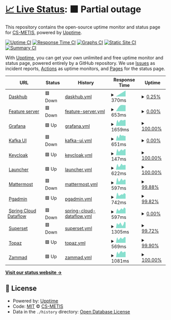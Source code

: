 # [📈 Live Status](https://status.p3.csgroup.space): <!--live status--> **🟧 Partial outage**

This repository contains the open-source uptime monitor and status page for [CS-METIS](https://status.p3.csgroup.space), powered by [Upptime](https://github.com/upptime/upptime).

[![Uptime CI](https://github.com/CS-METIS/metis-dev-status-page/workflows/Uptime%20CI/badge.svg)](https://github.com/CS-METIS/metis-dev-status-page/actions?query=workflow%3A%22Uptime+CI%22)
[![Response Time CI](https://github.com/CS-METIS/metis-dev-status-page/workflows/Response%20Time%20CI/badge.svg)](https://github.com/CS-METIS/metis-dev-status-page/actions?query=workflow%3A%22Response+Time+CI%22)
[![Graphs CI](https://github.com/CS-METIS/metis-dev-status-page/workflows/Graphs%20CI/badge.svg)](https://github.com/CS-METIS/metis-dev-status-page/actions?query=workflow%3A%22Graphs+CI%22)
[![Static Site CI](https://github.com/CS-METIS/metis-dev-status-page/workflows/Static%20Site%20CI/badge.svg)](https://github.com/CS-METIS/metis-dev-status-page/actions?query=workflow%3A%22Static+Site+CI%22)
[![Summary CI](https://github.com/CS-METIS/metis-dev-status-page/workflows/Summary%20CI/badge.svg)](https://github.com/CS-METIS/metis-dev-status-page/actions?query=workflow%3A%22Summary+CI%22)

With [Upptime](https://upptime.js.org), you can get your own unlimited and free uptime monitor and status page, powered entirely by a GitHub repository. We use [Issues](https://github.com/CS-METIS/metis-dev-status-page/issues) as incident reports, [Actions](https://github.com/CS-METIS/metis-dev-status-page/actions) as uptime monitors, and [Pages](https://status.p3.csgroup.space) for the status page.

<!--start: status pages-->
<!-- This summary is generated by Upptime (https://github.com/upptime/upptime) -->
<!-- Do not edit this manually, your changes will be overwritten -->
<!-- prettier-ignore -->
| URL | Status | History | Response Time | Uptime |
| --- | ------ | ------- | ------------- | ------ |
| <img alt="" src="https://icons.duckduckgo.com/ip3/nb.p3.csgroup.space.ico" height="13"> [Daskhub](https://nb.p3.csgroup.space) | 🟥 Down | [daskhub.yml](https://github.com/CS-METIS/metis-dev-status-page/commits/HEAD/history/daskhub.yml) | <details><summary><img alt="Response time graph" src="./graphs/daskhub/response-time-week.png" height="20"> 370ms</summary><br><a href="https://status.p3.csgroup.space/history/daskhub"><img alt="Response time 370" src="https://img.shields.io/endpoint?url=https%3A%2F%2Fraw.githubusercontent.com%2FCS-METIS%2Fmetis-dev-status-page%2FHEAD%2Fapi%2Fdaskhub%2Fresponse-time.json"></a><br><a href="https://status.p3.csgroup.space/history/daskhub"><img alt="24-hour response time 0" src="https://img.shields.io/endpoint?url=https%3A%2F%2Fraw.githubusercontent.com%2FCS-METIS%2Fmetis-dev-status-page%2FHEAD%2Fapi%2Fdaskhub%2Fresponse-time-day.json"></a><br><a href="https://status.p3.csgroup.space/history/daskhub"><img alt="7-day response time 370" src="https://img.shields.io/endpoint?url=https%3A%2F%2Fraw.githubusercontent.com%2FCS-METIS%2Fmetis-dev-status-page%2FHEAD%2Fapi%2Fdaskhub%2Fresponse-time-week.json"></a><br><a href="https://status.p3.csgroup.space/history/daskhub"><img alt="30-day response time 370" src="https://img.shields.io/endpoint?url=https%3A%2F%2Fraw.githubusercontent.com%2FCS-METIS%2Fmetis-dev-status-page%2FHEAD%2Fapi%2Fdaskhub%2Fresponse-time-month.json"></a><br><a href="https://status.p3.csgroup.space/history/daskhub"><img alt="1-year response time 370" src="https://img.shields.io/endpoint?url=https%3A%2F%2Fraw.githubusercontent.com%2FCS-METIS%2Fmetis-dev-status-page%2FHEAD%2Fapi%2Fdaskhub%2Fresponse-time-year.json"></a></details> | <details><summary><a href="https://status.p3.csgroup.space/history/daskhub">0.25%</a></summary><a href="https://status.p3.csgroup.space/history/daskhub"><img alt="All-time uptime 0.03%" src="https://img.shields.io/endpoint?url=https%3A%2F%2Fraw.githubusercontent.com%2FCS-METIS%2Fmetis-dev-status-page%2FHEAD%2Fapi%2Fdaskhub%2Fuptime.json"></a><br><a href="https://status.p3.csgroup.space/history/daskhub"><img alt="24-hour uptime 0.00%" src="https://img.shields.io/endpoint?url=https%3A%2F%2Fraw.githubusercontent.com%2FCS-METIS%2Fmetis-dev-status-page%2FHEAD%2Fapi%2Fdaskhub%2Fuptime-day.json"></a><br><a href="https://status.p3.csgroup.space/history/daskhub"><img alt="7-day uptime 0.25%" src="https://img.shields.io/endpoint?url=https%3A%2F%2Fraw.githubusercontent.com%2FCS-METIS%2Fmetis-dev-status-page%2FHEAD%2Fapi%2Fdaskhub%2Fuptime-week.json"></a><br><a href="https://status.p3.csgroup.space/history/daskhub"><img alt="30-day uptime 0.00%" src="https://img.shields.io/endpoint?url=https%3A%2F%2Fraw.githubusercontent.com%2FCS-METIS%2Fmetis-dev-status-page%2FHEAD%2Fapi%2Fdaskhub%2Fuptime-month.json"></a><br><a href="https://status.p3.csgroup.space/history/daskhub"><img alt="1-year uptime 0.03%" src="https://img.shields.io/endpoint?url=https%3A%2F%2Fraw.githubusercontent.com%2FCS-METIS%2Fmetis-dev-status-page%2FHEAD%2Fapi%2Fdaskhub%2Fuptime-year.json"></a></details>
| <img alt="" src="https://icons.duckduckgo.com/ip3/feature.p3.csgroup.space.ico" height="13"> [Feature server](https://feature.p3.csgroup.space/) | 🟥 Down | [feature-server.yml](https://github.com/CS-METIS/metis-dev-status-page/commits/HEAD/history/feature-server.yml) | <details><summary><img alt="Response time graph" src="./graphs/feature-server/response-time-week.png" height="20"> 653ms</summary><br><a href="https://status.p3.csgroup.space/history/feature-server"><img alt="Response time 551" src="https://img.shields.io/endpoint?url=https%3A%2F%2Fraw.githubusercontent.com%2FCS-METIS%2Fmetis-dev-status-page%2FHEAD%2Fapi%2Ffeature-server%2Fresponse-time.json"></a><br><a href="https://status.p3.csgroup.space/history/feature-server"><img alt="24-hour response time 648" src="https://img.shields.io/endpoint?url=https%3A%2F%2Fraw.githubusercontent.com%2FCS-METIS%2Fmetis-dev-status-page%2FHEAD%2Fapi%2Ffeature-server%2Fresponse-time-day.json"></a><br><a href="https://status.p3.csgroup.space/history/feature-server"><img alt="7-day response time 653" src="https://img.shields.io/endpoint?url=https%3A%2F%2Fraw.githubusercontent.com%2FCS-METIS%2Fmetis-dev-status-page%2FHEAD%2Fapi%2Ffeature-server%2Fresponse-time-week.json"></a><br><a href="https://status.p3.csgroup.space/history/feature-server"><img alt="30-day response time 538" src="https://img.shields.io/endpoint?url=https%3A%2F%2Fraw.githubusercontent.com%2FCS-METIS%2Fmetis-dev-status-page%2FHEAD%2Fapi%2Ffeature-server%2Fresponse-time-month.json"></a><br><a href="https://status.p3.csgroup.space/history/feature-server"><img alt="1-year response time 551" src="https://img.shields.io/endpoint?url=https%3A%2F%2Fraw.githubusercontent.com%2FCS-METIS%2Fmetis-dev-status-page%2FHEAD%2Fapi%2Ffeature-server%2Fresponse-time-year.json"></a></details> | <details><summary><a href="https://status.p3.csgroup.space/history/feature-server">0.00%</a></summary><a href="https://status.p3.csgroup.space/history/feature-server"><img alt="All-time uptime 6.57%" src="https://img.shields.io/endpoint?url=https%3A%2F%2Fraw.githubusercontent.com%2FCS-METIS%2Fmetis-dev-status-page%2FHEAD%2Fapi%2Ffeature-server%2Fuptime.json"></a><br><a href="https://status.p3.csgroup.space/history/feature-server"><img alt="24-hour uptime 0.00%" src="https://img.shields.io/endpoint?url=https%3A%2F%2Fraw.githubusercontent.com%2FCS-METIS%2Fmetis-dev-status-page%2FHEAD%2Fapi%2Ffeature-server%2Fuptime-day.json"></a><br><a href="https://status.p3.csgroup.space/history/feature-server"><img alt="7-day uptime 0.00%" src="https://img.shields.io/endpoint?url=https%3A%2F%2Fraw.githubusercontent.com%2FCS-METIS%2Fmetis-dev-status-page%2FHEAD%2Fapi%2Ffeature-server%2Fuptime-week.json"></a><br><a href="https://status.p3.csgroup.space/history/feature-server"><img alt="30-day uptime 0.00%" src="https://img.shields.io/endpoint?url=https%3A%2F%2Fraw.githubusercontent.com%2FCS-METIS%2Fmetis-dev-status-page%2FHEAD%2Fapi%2Ffeature-server%2Fuptime-month.json"></a><br><a href="https://status.p3.csgroup.space/history/feature-server"><img alt="1-year uptime 6.57%" src="https://img.shields.io/endpoint?url=https%3A%2F%2Fraw.githubusercontent.com%2FCS-METIS%2Fmetis-dev-status-page%2FHEAD%2Fapi%2Ffeature-server%2Fuptime-year.json"></a></details>
| <img alt="" src="https://icons.duckduckgo.com/ip3/grafana.p3.csgroup.space.ico" height="13"> [Grafana](https://grafana.p3.csgroup.space) | 🟩 Up | [grafana.yml](https://github.com/CS-METIS/metis-dev-status-page/commits/HEAD/history/grafana.yml) | <details><summary><img alt="Response time graph" src="./graphs/grafana/response-time-week.png" height="20"> 1659ms</summary><br><a href="https://status.p3.csgroup.space/history/grafana"><img alt="Response time 1429" src="https://img.shields.io/endpoint?url=https%3A%2F%2Fraw.githubusercontent.com%2FCS-METIS%2Fmetis-dev-status-page%2FHEAD%2Fapi%2Fgrafana%2Fresponse-time.json"></a><br><a href="https://status.p3.csgroup.space/history/grafana"><img alt="24-hour response time 1820" src="https://img.shields.io/endpoint?url=https%3A%2F%2Fraw.githubusercontent.com%2FCS-METIS%2Fmetis-dev-status-page%2FHEAD%2Fapi%2Fgrafana%2Fresponse-time-day.json"></a><br><a href="https://status.p3.csgroup.space/history/grafana"><img alt="7-day response time 1659" src="https://img.shields.io/endpoint?url=https%3A%2F%2Fraw.githubusercontent.com%2FCS-METIS%2Fmetis-dev-status-page%2FHEAD%2Fapi%2Fgrafana%2Fresponse-time-week.json"></a><br><a href="https://status.p3.csgroup.space/history/grafana"><img alt="30-day response time 1473" src="https://img.shields.io/endpoint?url=https%3A%2F%2Fraw.githubusercontent.com%2FCS-METIS%2Fmetis-dev-status-page%2FHEAD%2Fapi%2Fgrafana%2Fresponse-time-month.json"></a><br><a href="https://status.p3.csgroup.space/history/grafana"><img alt="1-year response time 1429" src="https://img.shields.io/endpoint?url=https%3A%2F%2Fraw.githubusercontent.com%2FCS-METIS%2Fmetis-dev-status-page%2FHEAD%2Fapi%2Fgrafana%2Fresponse-time-year.json"></a></details> | <details><summary><a href="https://status.p3.csgroup.space/history/grafana">100.00%</a></summary><a href="https://status.p3.csgroup.space/history/grafana"><img alt="All-time uptime 85.81%" src="https://img.shields.io/endpoint?url=https%3A%2F%2Fraw.githubusercontent.com%2FCS-METIS%2Fmetis-dev-status-page%2FHEAD%2Fapi%2Fgrafana%2Fuptime.json"></a><br><a href="https://status.p3.csgroup.space/history/grafana"><img alt="24-hour uptime 100.00%" src="https://img.shields.io/endpoint?url=https%3A%2F%2Fraw.githubusercontent.com%2FCS-METIS%2Fmetis-dev-status-page%2FHEAD%2Fapi%2Fgrafana%2Fuptime-day.json"></a><br><a href="https://status.p3.csgroup.space/history/grafana"><img alt="7-day uptime 100.00%" src="https://img.shields.io/endpoint?url=https%3A%2F%2Fraw.githubusercontent.com%2FCS-METIS%2Fmetis-dev-status-page%2FHEAD%2Fapi%2Fgrafana%2Fuptime-week.json"></a><br><a href="https://status.p3.csgroup.space/history/grafana"><img alt="30-day uptime 77.17%" src="https://img.shields.io/endpoint?url=https%3A%2F%2Fraw.githubusercontent.com%2FCS-METIS%2Fmetis-dev-status-page%2FHEAD%2Fapi%2Fgrafana%2Fuptime-month.json"></a><br><a href="https://status.p3.csgroup.space/history/grafana"><img alt="1-year uptime 85.81%" src="https://img.shields.io/endpoint?url=https%3A%2F%2Fraw.githubusercontent.com%2FCS-METIS%2Fmetis-dev-status-page%2FHEAD%2Fapi%2Fgrafana%2Fuptime-year.json"></a></details>
| <img alt="" src="https://icons.duckduckgo.com/ip3/kafka.p3.csgroup.space.ico" height="13"> [Kafka UI](https://kafka.p3.csgroup.space) | 🟥 Down | [kafka-ui.yml](https://github.com/CS-METIS/metis-dev-status-page/commits/HEAD/history/kafka-ui.yml) | <details><summary><img alt="Response time graph" src="./graphs/kafka-ui/response-time-week.png" height="20"> 651ms</summary><br><a href="https://status.p3.csgroup.space/history/kafka-ui"><img alt="Response time 841" src="https://img.shields.io/endpoint?url=https%3A%2F%2Fraw.githubusercontent.com%2FCS-METIS%2Fmetis-dev-status-page%2FHEAD%2Fapi%2Fkafka-ui%2Fresponse-time.json"></a><br><a href="https://status.p3.csgroup.space/history/kafka-ui"><img alt="24-hour response time 643" src="https://img.shields.io/endpoint?url=https%3A%2F%2Fraw.githubusercontent.com%2FCS-METIS%2Fmetis-dev-status-page%2FHEAD%2Fapi%2Fkafka-ui%2Fresponse-time-day.json"></a><br><a href="https://status.p3.csgroup.space/history/kafka-ui"><img alt="7-day response time 651" src="https://img.shields.io/endpoint?url=https%3A%2F%2Fraw.githubusercontent.com%2FCS-METIS%2Fmetis-dev-status-page%2FHEAD%2Fapi%2Fkafka-ui%2Fresponse-time-week.json"></a><br><a href="https://status.p3.csgroup.space/history/kafka-ui"><img alt="30-day response time 756" src="https://img.shields.io/endpoint?url=https%3A%2F%2Fraw.githubusercontent.com%2FCS-METIS%2Fmetis-dev-status-page%2FHEAD%2Fapi%2Fkafka-ui%2Fresponse-time-month.json"></a><br><a href="https://status.p3.csgroup.space/history/kafka-ui"><img alt="1-year response time 841" src="https://img.shields.io/endpoint?url=https%3A%2F%2Fraw.githubusercontent.com%2FCS-METIS%2Fmetis-dev-status-page%2FHEAD%2Fapi%2Fkafka-ui%2Fresponse-time-year.json"></a></details> | <details><summary><a href="https://status.p3.csgroup.space/history/kafka-ui">0.00%</a></summary><a href="https://status.p3.csgroup.space/history/kafka-ui"><img alt="All-time uptime 9.88%" src="https://img.shields.io/endpoint?url=https%3A%2F%2Fraw.githubusercontent.com%2FCS-METIS%2Fmetis-dev-status-page%2FHEAD%2Fapi%2Fkafka-ui%2Fuptime.json"></a><br><a href="https://status.p3.csgroup.space/history/kafka-ui"><img alt="24-hour uptime 0.00%" src="https://img.shields.io/endpoint?url=https%3A%2F%2Fraw.githubusercontent.com%2FCS-METIS%2Fmetis-dev-status-page%2FHEAD%2Fapi%2Fkafka-ui%2Fuptime-day.json"></a><br><a href="https://status.p3.csgroup.space/history/kafka-ui"><img alt="7-day uptime 0.00%" src="https://img.shields.io/endpoint?url=https%3A%2F%2Fraw.githubusercontent.com%2FCS-METIS%2Fmetis-dev-status-page%2FHEAD%2Fapi%2Fkafka-ui%2Fuptime-week.json"></a><br><a href="https://status.p3.csgroup.space/history/kafka-ui"><img alt="30-day uptime 0.00%" src="https://img.shields.io/endpoint?url=https%3A%2F%2Fraw.githubusercontent.com%2FCS-METIS%2Fmetis-dev-status-page%2FHEAD%2Fapi%2Fkafka-ui%2Fuptime-month.json"></a><br><a href="https://status.p3.csgroup.space/history/kafka-ui"><img alt="1-year uptime 9.88%" src="https://img.shields.io/endpoint?url=https%3A%2F%2Fraw.githubusercontent.com%2FCS-METIS%2Fmetis-dev-status-page%2FHEAD%2Fapi%2Fkafka-ui%2Fuptime-year.json"></a></details>
| <img alt="" src="https://icons.duckduckgo.com/ip3/auth.p3.csgroup.space.ico" height="13"> [Keycloak](https://auth.p3.csgroup.space) | 🟩 Up | [keycloak.yml](https://github.com/CS-METIS/metis-dev-status-page/commits/HEAD/history/keycloak.yml) | <details><summary><img alt="Response time graph" src="./graphs/keycloak/response-time-week.png" height="20"> 147ms</summary><br><a href="https://status.p3.csgroup.space/history/keycloak"><img alt="Response time 123" src="https://img.shields.io/endpoint?url=https%3A%2F%2Fraw.githubusercontent.com%2FCS-METIS%2Fmetis-dev-status-page%2FHEAD%2Fapi%2Fkeycloak%2Fresponse-time.json"></a><br><a href="https://status.p3.csgroup.space/history/keycloak"><img alt="24-hour response time 170" src="https://img.shields.io/endpoint?url=https%3A%2F%2Fraw.githubusercontent.com%2FCS-METIS%2Fmetis-dev-status-page%2FHEAD%2Fapi%2Fkeycloak%2Fresponse-time-day.json"></a><br><a href="https://status.p3.csgroup.space/history/keycloak"><img alt="7-day response time 147" src="https://img.shields.io/endpoint?url=https%3A%2F%2Fraw.githubusercontent.com%2FCS-METIS%2Fmetis-dev-status-page%2FHEAD%2Fapi%2Fkeycloak%2Fresponse-time-week.json"></a><br><a href="https://status.p3.csgroup.space/history/keycloak"><img alt="30-day response time 128" src="https://img.shields.io/endpoint?url=https%3A%2F%2Fraw.githubusercontent.com%2FCS-METIS%2Fmetis-dev-status-page%2FHEAD%2Fapi%2Fkeycloak%2Fresponse-time-month.json"></a><br><a href="https://status.p3.csgroup.space/history/keycloak"><img alt="1-year response time 123" src="https://img.shields.io/endpoint?url=https%3A%2F%2Fraw.githubusercontent.com%2FCS-METIS%2Fmetis-dev-status-page%2FHEAD%2Fapi%2Fkeycloak%2Fresponse-time-year.json"></a></details> | <details><summary><a href="https://status.p3.csgroup.space/history/keycloak">100.00%</a></summary><a href="https://status.p3.csgroup.space/history/keycloak"><img alt="All-time uptime 85.82%" src="https://img.shields.io/endpoint?url=https%3A%2F%2Fraw.githubusercontent.com%2FCS-METIS%2Fmetis-dev-status-page%2FHEAD%2Fapi%2Fkeycloak%2Fuptime.json"></a><br><a href="https://status.p3.csgroup.space/history/keycloak"><img alt="24-hour uptime 100.00%" src="https://img.shields.io/endpoint?url=https%3A%2F%2Fraw.githubusercontent.com%2FCS-METIS%2Fmetis-dev-status-page%2FHEAD%2Fapi%2Fkeycloak%2Fuptime-day.json"></a><br><a href="https://status.p3.csgroup.space/history/keycloak"><img alt="7-day uptime 100.00%" src="https://img.shields.io/endpoint?url=https%3A%2F%2Fraw.githubusercontent.com%2FCS-METIS%2Fmetis-dev-status-page%2FHEAD%2Fapi%2Fkeycloak%2Fuptime-week.json"></a><br><a href="https://status.p3.csgroup.space/history/keycloak"><img alt="30-day uptime 77.17%" src="https://img.shields.io/endpoint?url=https%3A%2F%2Fraw.githubusercontent.com%2FCS-METIS%2Fmetis-dev-status-page%2FHEAD%2Fapi%2Fkeycloak%2Fuptime-month.json"></a><br><a href="https://status.p3.csgroup.space/history/keycloak"><img alt="1-year uptime 85.82%" src="https://img.shields.io/endpoint?url=https%3A%2F%2Fraw.githubusercontent.com%2FCS-METIS%2Fmetis-dev-status-page%2FHEAD%2Fapi%2Fkeycloak%2Fuptime-year.json"></a></details>
| <img alt="" src="https://icons.duckduckgo.com/ip3/p3.csgroup.space.ico" height="13"> [Launcher](https://p3.csgroup.space) | 🟩 Up | [launcher.yml](https://github.com/CS-METIS/metis-dev-status-page/commits/HEAD/history/launcher.yml) | <details><summary><img alt="Response time graph" src="./graphs/launcher/response-time-week.png" height="20"> 622ms</summary><br><a href="https://status.p3.csgroup.space/history/launcher"><img alt="Response time 642" src="https://img.shields.io/endpoint?url=https%3A%2F%2Fraw.githubusercontent.com%2FCS-METIS%2Fmetis-dev-status-page%2FHEAD%2Fapi%2Flauncher%2Fresponse-time.json"></a><br><a href="https://status.p3.csgroup.space/history/launcher"><img alt="24-hour response time 643" src="https://img.shields.io/endpoint?url=https%3A%2F%2Fraw.githubusercontent.com%2FCS-METIS%2Fmetis-dev-status-page%2FHEAD%2Fapi%2Flauncher%2Fresponse-time-day.json"></a><br><a href="https://status.p3.csgroup.space/history/launcher"><img alt="7-day response time 622" src="https://img.shields.io/endpoint?url=https%3A%2F%2Fraw.githubusercontent.com%2FCS-METIS%2Fmetis-dev-status-page%2FHEAD%2Fapi%2Flauncher%2Fresponse-time-week.json"></a><br><a href="https://status.p3.csgroup.space/history/launcher"><img alt="30-day response time 566" src="https://img.shields.io/endpoint?url=https%3A%2F%2Fraw.githubusercontent.com%2FCS-METIS%2Fmetis-dev-status-page%2FHEAD%2Fapi%2Flauncher%2Fresponse-time-month.json"></a><br><a href="https://status.p3.csgroup.space/history/launcher"><img alt="1-year response time 642" src="https://img.shields.io/endpoint?url=https%3A%2F%2Fraw.githubusercontent.com%2FCS-METIS%2Fmetis-dev-status-page%2FHEAD%2Fapi%2Flauncher%2Fresponse-time-year.json"></a></details> | <details><summary><a href="https://status.p3.csgroup.space/history/launcher">100.00%</a></summary><a href="https://status.p3.csgroup.space/history/launcher"><img alt="All-time uptime 85.84%" src="https://img.shields.io/endpoint?url=https%3A%2F%2Fraw.githubusercontent.com%2FCS-METIS%2Fmetis-dev-status-page%2FHEAD%2Fapi%2Flauncher%2Fuptime.json"></a><br><a href="https://status.p3.csgroup.space/history/launcher"><img alt="24-hour uptime 100.00%" src="https://img.shields.io/endpoint?url=https%3A%2F%2Fraw.githubusercontent.com%2FCS-METIS%2Fmetis-dev-status-page%2FHEAD%2Fapi%2Flauncher%2Fuptime-day.json"></a><br><a href="https://status.p3.csgroup.space/history/launcher"><img alt="7-day uptime 100.00%" src="https://img.shields.io/endpoint?url=https%3A%2F%2Fraw.githubusercontent.com%2FCS-METIS%2Fmetis-dev-status-page%2FHEAD%2Fapi%2Flauncher%2Fuptime-week.json"></a><br><a href="https://status.p3.csgroup.space/history/launcher"><img alt="30-day uptime 77.17%" src="https://img.shields.io/endpoint?url=https%3A%2F%2Fraw.githubusercontent.com%2FCS-METIS%2Fmetis-dev-status-page%2FHEAD%2Fapi%2Flauncher%2Fuptime-month.json"></a><br><a href="https://status.p3.csgroup.space/history/launcher"><img alt="1-year uptime 85.84%" src="https://img.shields.io/endpoint?url=https%3A%2F%2Fraw.githubusercontent.com%2FCS-METIS%2Fmetis-dev-status-page%2FHEAD%2Fapi%2Flauncher%2Fuptime-year.json"></a></details>
| <img alt="" src="https://icons.duckduckgo.com/ip3/chat.p3.csgroup.space.ico" height="13"> [Mattermost](https://chat.p3.csgroup.space) | 🟥 Down | [mattermost.yml](https://github.com/CS-METIS/metis-dev-status-page/commits/HEAD/history/mattermost.yml) | <details><summary><img alt="Response time graph" src="./graphs/mattermost/response-time-week.png" height="20"> 597ms</summary><br><a href="https://status.p3.csgroup.space/history/mattermost"><img alt="Response time 530" src="https://img.shields.io/endpoint?url=https%3A%2F%2Fraw.githubusercontent.com%2FCS-METIS%2Fmetis-dev-status-page%2FHEAD%2Fapi%2Fmattermost%2Fresponse-time.json"></a><br><a href="https://status.p3.csgroup.space/history/mattermost"><img alt="24-hour response time 560" src="https://img.shields.io/endpoint?url=https%3A%2F%2Fraw.githubusercontent.com%2FCS-METIS%2Fmetis-dev-status-page%2FHEAD%2Fapi%2Fmattermost%2Fresponse-time-day.json"></a><br><a href="https://status.p3.csgroup.space/history/mattermost"><img alt="7-day response time 597" src="https://img.shields.io/endpoint?url=https%3A%2F%2Fraw.githubusercontent.com%2FCS-METIS%2Fmetis-dev-status-page%2FHEAD%2Fapi%2Fmattermost%2Fresponse-time-week.json"></a><br><a href="https://status.p3.csgroup.space/history/mattermost"><img alt="30-day response time 529" src="https://img.shields.io/endpoint?url=https%3A%2F%2Fraw.githubusercontent.com%2FCS-METIS%2Fmetis-dev-status-page%2FHEAD%2Fapi%2Fmattermost%2Fresponse-time-month.json"></a><br><a href="https://status.p3.csgroup.space/history/mattermost"><img alt="1-year response time 530" src="https://img.shields.io/endpoint?url=https%3A%2F%2Fraw.githubusercontent.com%2FCS-METIS%2Fmetis-dev-status-page%2FHEAD%2Fapi%2Fmattermost%2Fresponse-time-year.json"></a></details> | <details><summary><a href="https://status.p3.csgroup.space/history/mattermost">99.88%</a></summary><a href="https://status.p3.csgroup.space/history/mattermost"><img alt="All-time uptime 85.84%" src="https://img.shields.io/endpoint?url=https%3A%2F%2Fraw.githubusercontent.com%2FCS-METIS%2Fmetis-dev-status-page%2FHEAD%2Fapi%2Fmattermost%2Fuptime.json"></a><br><a href="https://status.p3.csgroup.space/history/mattermost"><img alt="24-hour uptime 99.16%" src="https://img.shields.io/endpoint?url=https%3A%2F%2Fraw.githubusercontent.com%2FCS-METIS%2Fmetis-dev-status-page%2FHEAD%2Fapi%2Fmattermost%2Fuptime-day.json"></a><br><a href="https://status.p3.csgroup.space/history/mattermost"><img alt="7-day uptime 99.88%" src="https://img.shields.io/endpoint?url=https%3A%2F%2Fraw.githubusercontent.com%2FCS-METIS%2Fmetis-dev-status-page%2FHEAD%2Fapi%2Fmattermost%2Fuptime-week.json"></a><br><a href="https://status.p3.csgroup.space/history/mattermost"><img alt="30-day uptime 77.15%" src="https://img.shields.io/endpoint?url=https%3A%2F%2Fraw.githubusercontent.com%2FCS-METIS%2Fmetis-dev-status-page%2FHEAD%2Fapi%2Fmattermost%2Fuptime-month.json"></a><br><a href="https://status.p3.csgroup.space/history/mattermost"><img alt="1-year uptime 85.84%" src="https://img.shields.io/endpoint?url=https%3A%2F%2Fraw.githubusercontent.com%2FCS-METIS%2Fmetis-dev-status-page%2FHEAD%2Fapi%2Fmattermost%2Fuptime-year.json"></a></details>
| <img alt="" src="https://icons.duckduckgo.com/ip3/pgadmin.p3.csgroup.space.ico" height="13"> [Pgadmin](https://pgadmin.p3.csgroup.space) | 🟩 Up | [pgadmin.yml](https://github.com/CS-METIS/metis-dev-status-page/commits/HEAD/history/pgadmin.yml) | <details><summary><img alt="Response time graph" src="./graphs/pgadmin/response-time-week.png" height="20"> 742ms</summary><br><a href="https://status.p3.csgroup.space/history/pgadmin"><img alt="Response time 654" src="https://img.shields.io/endpoint?url=https%3A%2F%2Fraw.githubusercontent.com%2FCS-METIS%2Fmetis-dev-status-page%2FHEAD%2Fapi%2Fpgadmin%2Fresponse-time.json"></a><br><a href="https://status.p3.csgroup.space/history/pgadmin"><img alt="24-hour response time 605" src="https://img.shields.io/endpoint?url=https%3A%2F%2Fraw.githubusercontent.com%2FCS-METIS%2Fmetis-dev-status-page%2FHEAD%2Fapi%2Fpgadmin%2Fresponse-time-day.json"></a><br><a href="https://status.p3.csgroup.space/history/pgadmin"><img alt="7-day response time 742" src="https://img.shields.io/endpoint?url=https%3A%2F%2Fraw.githubusercontent.com%2FCS-METIS%2Fmetis-dev-status-page%2FHEAD%2Fapi%2Fpgadmin%2Fresponse-time-week.json"></a><br><a href="https://status.p3.csgroup.space/history/pgadmin"><img alt="30-day response time 694" src="https://img.shields.io/endpoint?url=https%3A%2F%2Fraw.githubusercontent.com%2FCS-METIS%2Fmetis-dev-status-page%2FHEAD%2Fapi%2Fpgadmin%2Fresponse-time-month.json"></a><br><a href="https://status.p3.csgroup.space/history/pgadmin"><img alt="1-year response time 654" src="https://img.shields.io/endpoint?url=https%3A%2F%2Fraw.githubusercontent.com%2FCS-METIS%2Fmetis-dev-status-page%2FHEAD%2Fapi%2Fpgadmin%2Fresponse-time-year.json"></a></details> | <details><summary><a href="https://status.p3.csgroup.space/history/pgadmin">99.82%</a></summary><a href="https://status.p3.csgroup.space/history/pgadmin"><img alt="All-time uptime 85.82%" src="https://img.shields.io/endpoint?url=https%3A%2F%2Fraw.githubusercontent.com%2FCS-METIS%2Fmetis-dev-status-page%2FHEAD%2Fapi%2Fpgadmin%2Fuptime.json"></a><br><a href="https://status.p3.csgroup.space/history/pgadmin"><img alt="24-hour uptime 98.77%" src="https://img.shields.io/endpoint?url=https%3A%2F%2Fraw.githubusercontent.com%2FCS-METIS%2Fmetis-dev-status-page%2FHEAD%2Fapi%2Fpgadmin%2Fuptime-day.json"></a><br><a href="https://status.p3.csgroup.space/history/pgadmin"><img alt="7-day uptime 99.82%" src="https://img.shields.io/endpoint?url=https%3A%2F%2Fraw.githubusercontent.com%2FCS-METIS%2Fmetis-dev-status-page%2FHEAD%2Fapi%2Fpgadmin%2Fuptime-week.json"></a><br><a href="https://status.p3.csgroup.space/history/pgadmin"><img alt="30-day uptime 77.13%" src="https://img.shields.io/endpoint?url=https%3A%2F%2Fraw.githubusercontent.com%2FCS-METIS%2Fmetis-dev-status-page%2FHEAD%2Fapi%2Fpgadmin%2Fuptime-month.json"></a><br><a href="https://status.p3.csgroup.space/history/pgadmin"><img alt="1-year uptime 85.82%" src="https://img.shields.io/endpoint?url=https%3A%2F%2Fraw.githubusercontent.com%2FCS-METIS%2Fmetis-dev-status-page%2FHEAD%2Fapi%2Fpgadmin%2Fuptime-year.json"></a></details>
| <img alt="" src="https://icons.duckduckgo.com/ip3/processing.p3.csgroup.space.ico" height="13"> [Spring Cloud Dataflow](https://processing.p3.csgroup.space) | 🟥 Down | [spring-cloud-dataflow.yml](https://github.com/CS-METIS/metis-dev-status-page/commits/HEAD/history/spring-cloud-dataflow.yml) | <details><summary><img alt="Response time graph" src="./graphs/spring-cloud-dataflow/response-time-week.png" height="20"> 597ms</summary><br><a href="https://status.p3.csgroup.space/history/spring-cloud-dataflow"><img alt="Response time 492" src="https://img.shields.io/endpoint?url=https%3A%2F%2Fraw.githubusercontent.com%2FCS-METIS%2Fmetis-dev-status-page%2FHEAD%2Fapi%2Fspring-cloud-dataflow%2Fresponse-time.json"></a><br><a href="https://status.p3.csgroup.space/history/spring-cloud-dataflow"><img alt="24-hour response time 655" src="https://img.shields.io/endpoint?url=https%3A%2F%2Fraw.githubusercontent.com%2FCS-METIS%2Fmetis-dev-status-page%2FHEAD%2Fapi%2Fspring-cloud-dataflow%2Fresponse-time-day.json"></a><br><a href="https://status.p3.csgroup.space/history/spring-cloud-dataflow"><img alt="7-day response time 597" src="https://img.shields.io/endpoint?url=https%3A%2F%2Fraw.githubusercontent.com%2FCS-METIS%2Fmetis-dev-status-page%2FHEAD%2Fapi%2Fspring-cloud-dataflow%2Fresponse-time-week.json"></a><br><a href="https://status.p3.csgroup.space/history/spring-cloud-dataflow"><img alt="30-day response time 507" src="https://img.shields.io/endpoint?url=https%3A%2F%2Fraw.githubusercontent.com%2FCS-METIS%2Fmetis-dev-status-page%2FHEAD%2Fapi%2Fspring-cloud-dataflow%2Fresponse-time-month.json"></a><br><a href="https://status.p3.csgroup.space/history/spring-cloud-dataflow"><img alt="1-year response time 492" src="https://img.shields.io/endpoint?url=https%3A%2F%2Fraw.githubusercontent.com%2FCS-METIS%2Fmetis-dev-status-page%2FHEAD%2Fapi%2Fspring-cloud-dataflow%2Fresponse-time-year.json"></a></details> | <details><summary><a href="https://status.p3.csgroup.space/history/spring-cloud-dataflow">0.00%</a></summary><a href="https://status.p3.csgroup.space/history/spring-cloud-dataflow"><img alt="All-time uptime 0.00%" src="https://img.shields.io/endpoint?url=https%3A%2F%2Fraw.githubusercontent.com%2FCS-METIS%2Fmetis-dev-status-page%2FHEAD%2Fapi%2Fspring-cloud-dataflow%2Fuptime.json"></a><br><a href="https://status.p3.csgroup.space/history/spring-cloud-dataflow"><img alt="24-hour uptime 0.00%" src="https://img.shields.io/endpoint?url=https%3A%2F%2Fraw.githubusercontent.com%2FCS-METIS%2Fmetis-dev-status-page%2FHEAD%2Fapi%2Fspring-cloud-dataflow%2Fuptime-day.json"></a><br><a href="https://status.p3.csgroup.space/history/spring-cloud-dataflow"><img alt="7-day uptime 0.00%" src="https://img.shields.io/endpoint?url=https%3A%2F%2Fraw.githubusercontent.com%2FCS-METIS%2Fmetis-dev-status-page%2FHEAD%2Fapi%2Fspring-cloud-dataflow%2Fuptime-week.json"></a><br><a href="https://status.p3.csgroup.space/history/spring-cloud-dataflow"><img alt="30-day uptime 0.00%" src="https://img.shields.io/endpoint?url=https%3A%2F%2Fraw.githubusercontent.com%2FCS-METIS%2Fmetis-dev-status-page%2FHEAD%2Fapi%2Fspring-cloud-dataflow%2Fuptime-month.json"></a><br><a href="https://status.p3.csgroup.space/history/spring-cloud-dataflow"><img alt="1-year uptime 0.00%" src="https://img.shields.io/endpoint?url=https%3A%2F%2Fraw.githubusercontent.com%2FCS-METIS%2Fmetis-dev-status-page%2FHEAD%2Fapi%2Fspring-cloud-dataflow%2Fuptime-year.json"></a></details>
| <img alt="" src="https://icons.duckduckgo.com/ip3/superset.p3.csgroup.space.ico" height="13"> [Superset](https://superset.p3.csgroup.space) | 🟥 Down | [superset.yml](https://github.com/CS-METIS/metis-dev-status-page/commits/HEAD/history/superset.yml) | <details><summary><img alt="Response time graph" src="./graphs/superset/response-time-week.png" height="20"> 1305ms</summary><br><a href="https://status.p3.csgroup.space/history/superset"><img alt="Response time 1279" src="https://img.shields.io/endpoint?url=https%3A%2F%2Fraw.githubusercontent.com%2FCS-METIS%2Fmetis-dev-status-page%2FHEAD%2Fapi%2Fsuperset%2Fresponse-time.json"></a><br><a href="https://status.p3.csgroup.space/history/superset"><img alt="24-hour response time 1304" src="https://img.shields.io/endpoint?url=https%3A%2F%2Fraw.githubusercontent.com%2FCS-METIS%2Fmetis-dev-status-page%2FHEAD%2Fapi%2Fsuperset%2Fresponse-time-day.json"></a><br><a href="https://status.p3.csgroup.space/history/superset"><img alt="7-day response time 1305" src="https://img.shields.io/endpoint?url=https%3A%2F%2Fraw.githubusercontent.com%2FCS-METIS%2Fmetis-dev-status-page%2FHEAD%2Fapi%2Fsuperset%2Fresponse-time-week.json"></a><br><a href="https://status.p3.csgroup.space/history/superset"><img alt="30-day response time 1302" src="https://img.shields.io/endpoint?url=https%3A%2F%2Fraw.githubusercontent.com%2FCS-METIS%2Fmetis-dev-status-page%2FHEAD%2Fapi%2Fsuperset%2Fresponse-time-month.json"></a><br><a href="https://status.p3.csgroup.space/history/superset"><img alt="1-year response time 1279" src="https://img.shields.io/endpoint?url=https%3A%2F%2Fraw.githubusercontent.com%2FCS-METIS%2Fmetis-dev-status-page%2FHEAD%2Fapi%2Fsuperset%2Fresponse-time-year.json"></a></details> | <details><summary><a href="https://status.p3.csgroup.space/history/superset">99.72%</a></summary><a href="https://status.p3.csgroup.space/history/superset"><img alt="All-time uptime 85.80%" src="https://img.shields.io/endpoint?url=https%3A%2F%2Fraw.githubusercontent.com%2FCS-METIS%2Fmetis-dev-status-page%2FHEAD%2Fapi%2Fsuperset%2Fuptime.json"></a><br><a href="https://status.p3.csgroup.space/history/superset"><img alt="24-hour uptime 98.76%" src="https://img.shields.io/endpoint?url=https%3A%2F%2Fraw.githubusercontent.com%2FCS-METIS%2Fmetis-dev-status-page%2FHEAD%2Fapi%2Fsuperset%2Fuptime-day.json"></a><br><a href="https://status.p3.csgroup.space/history/superset"><img alt="7-day uptime 99.72%" src="https://img.shields.io/endpoint?url=https%3A%2F%2Fraw.githubusercontent.com%2FCS-METIS%2Fmetis-dev-status-page%2FHEAD%2Fapi%2Fsuperset%2Fuptime-week.json"></a><br><a href="https://status.p3.csgroup.space/history/superset"><img alt="30-day uptime 77.11%" src="https://img.shields.io/endpoint?url=https%3A%2F%2Fraw.githubusercontent.com%2FCS-METIS%2Fmetis-dev-status-page%2FHEAD%2Fapi%2Fsuperset%2Fuptime-month.json"></a><br><a href="https://status.p3.csgroup.space/history/superset"><img alt="1-year uptime 85.80%" src="https://img.shields.io/endpoint?url=https%3A%2F%2Fraw.githubusercontent.com%2FCS-METIS%2Fmetis-dev-status-page%2FHEAD%2Fapi%2Fsuperset%2Fuptime-year.json"></a></details>
| <img alt="" src="https://icons.duckduckgo.com/ip3/topaz.p3.csgroup.space.ico" height="13"> [Topaz](https://topaz.p3.csgroup.space) | 🟩 Up | [topaz.yml](https://github.com/CS-METIS/metis-dev-status-page/commits/HEAD/history/topaz.yml) | <details><summary><img alt="Response time graph" src="./graphs/topaz/response-time-week.png" height="20"> 569ms</summary><br><a href="https://status.p3.csgroup.space/history/topaz"><img alt="Response time 500" src="https://img.shields.io/endpoint?url=https%3A%2F%2Fraw.githubusercontent.com%2FCS-METIS%2Fmetis-dev-status-page%2FHEAD%2Fapi%2Ftopaz%2Fresponse-time.json"></a><br><a href="https://status.p3.csgroup.space/history/topaz"><img alt="24-hour response time 677" src="https://img.shields.io/endpoint?url=https%3A%2F%2Fraw.githubusercontent.com%2FCS-METIS%2Fmetis-dev-status-page%2FHEAD%2Fapi%2Ftopaz%2Fresponse-time-day.json"></a><br><a href="https://status.p3.csgroup.space/history/topaz"><img alt="7-day response time 569" src="https://img.shields.io/endpoint?url=https%3A%2F%2Fraw.githubusercontent.com%2FCS-METIS%2Fmetis-dev-status-page%2FHEAD%2Fapi%2Ftopaz%2Fresponse-time-week.json"></a><br><a href="https://status.p3.csgroup.space/history/topaz"><img alt="30-day response time 530" src="https://img.shields.io/endpoint?url=https%3A%2F%2Fraw.githubusercontent.com%2FCS-METIS%2Fmetis-dev-status-page%2FHEAD%2Fapi%2Ftopaz%2Fresponse-time-month.json"></a><br><a href="https://status.p3.csgroup.space/history/topaz"><img alt="1-year response time 500" src="https://img.shields.io/endpoint?url=https%3A%2F%2Fraw.githubusercontent.com%2FCS-METIS%2Fmetis-dev-status-page%2FHEAD%2Fapi%2Ftopaz%2Fresponse-time-year.json"></a></details> | <details><summary><a href="https://status.p3.csgroup.space/history/topaz">99.90%</a></summary><a href="https://status.p3.csgroup.space/history/topaz"><img alt="All-time uptime 85.83%" src="https://img.shields.io/endpoint?url=https%3A%2F%2Fraw.githubusercontent.com%2FCS-METIS%2Fmetis-dev-status-page%2FHEAD%2Fapi%2Ftopaz%2Fuptime.json"></a><br><a href="https://status.p3.csgroup.space/history/topaz"><img alt="24-hour uptime 100.00%" src="https://img.shields.io/endpoint?url=https%3A%2F%2Fraw.githubusercontent.com%2FCS-METIS%2Fmetis-dev-status-page%2FHEAD%2Fapi%2Ftopaz%2Fuptime-day.json"></a><br><a href="https://status.p3.csgroup.space/history/topaz"><img alt="7-day uptime 99.90%" src="https://img.shields.io/endpoint?url=https%3A%2F%2Fraw.githubusercontent.com%2FCS-METIS%2Fmetis-dev-status-page%2FHEAD%2Fapi%2Ftopaz%2Fuptime-week.json"></a><br><a href="https://status.p3.csgroup.space/history/topaz"><img alt="30-day uptime 77.16%" src="https://img.shields.io/endpoint?url=https%3A%2F%2Fraw.githubusercontent.com%2FCS-METIS%2Fmetis-dev-status-page%2FHEAD%2Fapi%2Ftopaz%2Fuptime-month.json"></a><br><a href="https://status.p3.csgroup.space/history/topaz"><img alt="1-year uptime 85.83%" src="https://img.shields.io/endpoint?url=https%3A%2F%2Fraw.githubusercontent.com%2FCS-METIS%2Fmetis-dev-status-page%2FHEAD%2Fapi%2Ftopaz%2Fuptime-year.json"></a></details>
| <img alt="" src="https://icons.duckduckgo.com/ip3/null.ico" height="13"> [Zammad](help.p3.csgroup.space) | 🟩 Up | [zammad.yml](https://github.com/CS-METIS/metis-dev-status-page/commits/HEAD/history/zammad.yml) | <details><summary><img alt="Response time graph" src="./graphs/zammad/response-time-week.png" height="20"> 1081ms</summary><br><a href="https://status.p3.csgroup.space/history/zammad"><img alt="Response time 807" src="https://img.shields.io/endpoint?url=https%3A%2F%2Fraw.githubusercontent.com%2FCS-METIS%2Fmetis-dev-status-page%2FHEAD%2Fapi%2Fzammad%2Fresponse-time.json"></a><br><a href="https://status.p3.csgroup.space/history/zammad"><img alt="24-hour response time 1144" src="https://img.shields.io/endpoint?url=https%3A%2F%2Fraw.githubusercontent.com%2FCS-METIS%2Fmetis-dev-status-page%2FHEAD%2Fapi%2Fzammad%2Fresponse-time-day.json"></a><br><a href="https://status.p3.csgroup.space/history/zammad"><img alt="7-day response time 1081" src="https://img.shields.io/endpoint?url=https%3A%2F%2Fraw.githubusercontent.com%2FCS-METIS%2Fmetis-dev-status-page%2FHEAD%2Fapi%2Fzammad%2Fresponse-time-week.json"></a><br><a href="https://status.p3.csgroup.space/history/zammad"><img alt="30-day response time 792" src="https://img.shields.io/endpoint?url=https%3A%2F%2Fraw.githubusercontent.com%2FCS-METIS%2Fmetis-dev-status-page%2FHEAD%2Fapi%2Fzammad%2Fresponse-time-month.json"></a><br><a href="https://status.p3.csgroup.space/history/zammad"><img alt="1-year response time 807" src="https://img.shields.io/endpoint?url=https%3A%2F%2Fraw.githubusercontent.com%2FCS-METIS%2Fmetis-dev-status-page%2FHEAD%2Fapi%2Fzammad%2Fresponse-time-year.json"></a></details> | <details><summary><a href="https://status.p3.csgroup.space/history/zammad">100.00%</a></summary><a href="https://status.p3.csgroup.space/history/zammad"><img alt="All-time uptime 85.77%" src="https://img.shields.io/endpoint?url=https%3A%2F%2Fraw.githubusercontent.com%2FCS-METIS%2Fmetis-dev-status-page%2FHEAD%2Fapi%2Fzammad%2Fuptime.json"></a><br><a href="https://status.p3.csgroup.space/history/zammad"><img alt="24-hour uptime 100.00%" src="https://img.shields.io/endpoint?url=https%3A%2F%2Fraw.githubusercontent.com%2FCS-METIS%2Fmetis-dev-status-page%2FHEAD%2Fapi%2Fzammad%2Fuptime-day.json"></a><br><a href="https://status.p3.csgroup.space/history/zammad"><img alt="7-day uptime 100.00%" src="https://img.shields.io/endpoint?url=https%3A%2F%2Fraw.githubusercontent.com%2FCS-METIS%2Fmetis-dev-status-page%2FHEAD%2Fapi%2Fzammad%2Fuptime-week.json"></a><br><a href="https://status.p3.csgroup.space/history/zammad"><img alt="30-day uptime 77.15%" src="https://img.shields.io/endpoint?url=https%3A%2F%2Fraw.githubusercontent.com%2FCS-METIS%2Fmetis-dev-status-page%2FHEAD%2Fapi%2Fzammad%2Fuptime-month.json"></a><br><a href="https://status.p3.csgroup.space/history/zammad"><img alt="1-year uptime 85.77%" src="https://img.shields.io/endpoint?url=https%3A%2F%2Fraw.githubusercontent.com%2FCS-METIS%2Fmetis-dev-status-page%2FHEAD%2Fapi%2Fzammad%2Fuptime-year.json"></a></details>

<!--end: status pages-->

[**Visit our status website →**](https://status.p3.csgroup.space)

## 📄 License

- Powered by: [Upptime](https://github.com/upptime/upptime)
- Code: [MIT](./LICENSE) © [CS-METIS](https://status.p3.csgroup.space)
- Data in the `./history` directory: [Open Database License](https://opendatacommons.org/licenses/odbl/1-0/)
